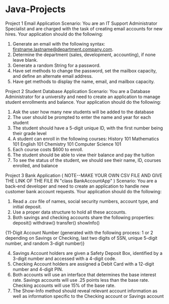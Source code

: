 # Java-Projects
Project 1
Email Application
Scenario: You are an IT Support Administrator Specialist and are
charged with the task of creating email accounts for new hires.
Your application should do the following:
1) Generate an email with the following syntax: firstname.lastname@department.company.com.
2) Determine the department (sales, development, accounting), if none leave blank.
3) Generate a random String for a password.
4) Have set methods to change the password, set the mailbox capacity, and define an alternate
email address.
5) Have get methods to display the name, email, and mailbox capacity.


Project 2
Student Database Application
Scenario: You are a Database Administrator for a university and need to
create an application to manage student enrollments and balance.
Your application should do the following:
1) Ask the user how many new students will be added to the database
2) The user should be prompted to enter the name and year for each student
3) The student should have a 5-digit unique ID, with the first number being their grade level
4) A student can enroll in the following courses:
History 101
Mathematics 101
English 101
Chemistry 101
Computer Science 101
5) Each course costs $600 to enroll.
6) The student should be able to view their balance and pay the tuition
7) To see the status of the student, we should see their name, ID, courses enrolled, and balance


Project 3
Bank Application ( NOTE--MAKE YOUR OWN CSV FILE AND GIVE THE LINK OF THE FILE IN "class BankAccountApp" )
Scenario: You are a back-end developer and need to create an application to handle new customer bank account requests.
Your application should do the following:
1) Read a .csv file of names, social security numbers, account type, and initial deposit.
2) Use a proper data structure to hold all these accounts.
3) Both savings and checking accounts share the following properties:
deposit()
withdraw()
transfer()
showInfo()
  
  {11-Digit Account Number (generated with the following process: 1 or 2 depending on Savings or Checking, last two digits of      SSN, unique 5-digit number, and random 3-digit number)}

4) Savings Account holders are given a Safety Deposit Box, identified by a 3-digit number and accessed with a 4-digit code.
5) Checking Account holders are assigned a Debit Card with a 12-digit number and 4-digit PIN.
6) Both accounts will use an interface that determines the base interest rate.
Savings accounts will use .25 points less than the base rate.
Checking accounts will use 15% of the base rate.
7) The Show-Info method should reveal relevant account information as well as information specific to the Checking account or Savings account
